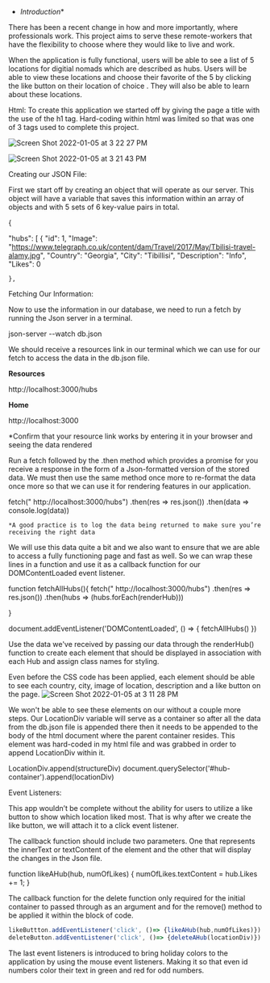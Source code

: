 
- *Introduction**

There has been a recent change in how and more importantly, where professionals work. This project aims to serve these remote-workers that have the flexibility to choose where they would like to live and work.

When the application is fully functional, users will be able to see a list of 5  locations for digitial nomads which are described as hubs. Users will be able to view these locations and choose their favorite of the 5 by clicking the like button on their location of choice . They will also be able to learn about these locations.

Html:
To create this application we started off by giving the page a title with the use of the h1 tag. Hard-coding within html was limited so that was one of 3 tags used to complete this project.

![Screen Shot 2022-01-05 at 3 22 27 PM](https://user-images.githubusercontent.com/90803892/148283892-bdb806b8-0d9d-4190-b083-598d8bfd2eaf.png)

![Screen Shot 2022-01-05 at 3 21 43 PM](https://user-images.githubusercontent.com/90803892/148283809-c1a92197-b210-4297-9321-23c5c2e4195d.png)

Creating our JSON File:

First we start off by creating an object that will operate as our server. This object will have a variable that saves this information within an array of objects and with 5 sets of 6 key-value pairs in total.

{

 "hubs": [
    {
        "id": 1,
        "Image": "https://www.telegraph.co.uk/content/dam/Travel/2017/May/Tbilisi-travel-alamy.jpg",
        "Country": "Georgia",
        "City": "Tibillisi",
        "Description": "Info",
        "Likes": 0

    },

Fetching Our Information:

Now to use the information in our database, we need to run a fetch by running the Json server in a terminal.

json-server --watch db.json

We should receive a resources link in our terminal which we can use for our fetch to access the data in the db.json file. 

**Resources**

http://localhost:3000/hubs

**Home**

http://localhost:3000

*Confirm that your resource link works by entering it in your browser and seeing the data rendered

Run a fetch followed by the .then method which provides a promise for you receive a response in the form of a Json-formatted version of the stored data. We must then use the same method once more to re-format the data once more so that we can use it for rendering features in our application.

fetch(" http://localhost:3000/hubs")
    .then(res => res.json())
    .then(data => console.log(data))

    *A good practice is to log the data being returned to make sure you’re receiving the right data

We will use this data quite a bit and we also want to ensure that we are able to access a fully functioning page and fast as well. So we can wrap these lines in a function and use it as a callback function for our DOMContentLoaded event listener.

function fetchAllHubs(){
    fetch(" http://localhost:3000/hubs")
    .then(res => res.json())
    .then(hubs => (hubs.forEach(renderHub)))

}

document.addEventListener('DOMContentLoaded', () => {
    fetchAllHubs()
})





Use the data we've received by passing our data through the renderHub() function to create each element that should be displayed in association with each Hub and assign class names for styling.

Even before the CSS code has been applied, each element should be able to see each country, city, image of location, description and a like button on the page.
![Screen Shot 2022-01-05 at 3 11 28 PM](https://user-images.githubusercontent.com/90803892/148282557-a68a8f26-6540-4595-a855-cb9043b0625d.png)

We won't be able to see these elements on our without a couple more steps.
Our LocationDiv variable will serve as a container so after all the data from the db.json file is appended there then it needs to be appended to the body of the html document where the parent container resides. This element was hard-coded in my html file and was grabbed in order to append LocationDiv within it.


LocationDiv.append(structureDiv)
document.querySelector('#hub-container').append(locationDiv)

Event Listeners:

This app wouldn’t be complete without the ability for users to utilize a like button to show which location liked most. That is why after we create the like button, we will attach it to a click event listener.

The callback function should include two parameters. One that represents the innerText or textContent of the element and the other that will display the changes in the Json file.

function likeAHub(hub, numOfLikes) {
     numOfLikes.textContent = hub.Likes += 1;
}

The callback function for the delete function only required for the initial container to passed through as an argument and for the remove() method to be applied it within the block of code.

```jsx
likeButtton.addEventListener('click', ()=> {likeAHub(hub,numOfLikes)})
deleteButton.addEventListener('click', ()=> {deleteAHub(locationDiv)})
```

The last event listeners is introduced to bring holiday colors to the application by using the mouse event listeners. Making it so that even id numbers color their text in green and red for odd numbers.

